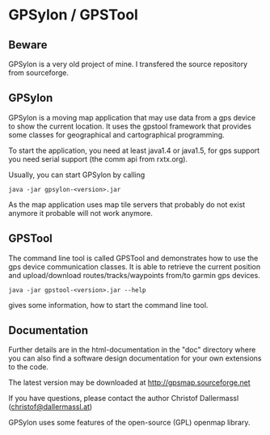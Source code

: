 # GPSylon / GPSTool

## Beware

GPSylon is a very old project of mine. I transfered the source repository from sourceforge.

## GPSylon

GPSylon is a moving map application that may use data from a gps device
to show the current location. It uses the gpstool framework that
provides some classes for geographical and cartographical programming.

To start the application, you need at least java1.4 or java1.5, 
for gps support you need serial support (the comm api from rxtx.org).

Usually, you can start GPSylon by calling

```
java -jar gpsylon-<version>.jar
```

As the map application uses map tile servers that probably do not exist anymore it probable will not work anymore.

## GPSTool

The command line tool is called GPSTool and demonstrates how to use
the gps device communication classes. It is able to retrieve the current
position and upload/download routes/tracks/waypoints from/to garmin
gps devices.

```
java -jar gpstool-<version>.jar --help
```

gives some information, how to start the command line tool.

## Documentation

Further details are in the html-documentation in the "doc" directory
where you can also find a software design documentation for your own
extensions to the code.

The latest version may be downloaded at http://gpsmap.sourceforge.net

If you have questions, please contact the author 
Christof Dallermassl (christof@dallermassl.at)

GPSylon uses some features of the open-source (GPL) openmap library.
